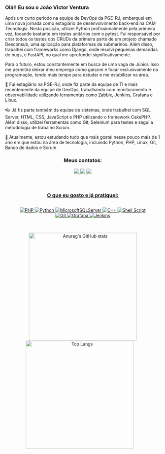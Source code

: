 ### Olá!! Eu sou o João Victor Ventura

Após um curto período na equipe de DevOps da PGE-RJ, embarquei em uma nova jornada como estagiário de desenvolvimento back-end na CAM Tecnologia. Nesta posição, utilizei Python profissionalmente pela primeira vez, focando bastante em testes unitários com o pytest. Fui responsável por criar todos os testes dos CRUDs da primeira parte de um projeto chamado Desconsub, uma aplicação para plataformas de submarinos. Além disso, trabalhei com frameworks como Django, onde resolvi pequenas demandas de bugs, e FastAPI, no qual me aprofundei significativamente.

Para o futuro, estou constantemente em busca de uma vaga de Júnior. Isso me permitirá deixar meu emprego como garçom e focar exclusivamente na programação, tendo mais tempo para estudar e me estabilizar na área.

🔭 Fui estagiário na PGE-RJ, onde fiz parte da equipe de TI e mais recentemente da equipe de DevOps, trabalhando com monitoramento e observabilidade utilizando ferramentas como Zabbix, Jenkins, Grafana e Linux.

👓 Já fiz parte também da equipe de sistemas, onde trabalhei com SQL Server, HTML, CSS, JavaScript e PHP utilizando o framework CakePHP. Além disso, utilizei ferramentas como Git, Selenium para testes e segui a metodologia de trabalho Scrum.

🌱 Atualmente, estou estudando tudo que mais gostei nesse pouco mais de 1 ano em que estou na área de tecnologia, incluindo Python, PHP, Linux, Git, Banco de dados e Scrum.
<h3 align="center">Meus contatos:</h3>
<img>
<div align="center">  
<a href="https://www.linkedin.com/in/joaoventura97" target="_blank"><img src="https://img.shields.io/badge/linkedin-%230077B5.svg?style=for-the-badge&logo=linkedin&logoColor=white"</a>
<a href="https://www.instagram.com/jvvmendes" target="_blank"><img src="https://img.shields.io/badge/Instagram-%23E4405F.svg?style=for-the-badge&logo=Instagram&logoColor=white"</a>
<a href="mailto:joaoventura97@outlook.com" target="_blank"><img src="https://img.shields.io/badge/Microsoft_Outlook-0078D4?style=for-the-badge&logo=microsoft-outlook&logoColor=white"</a>
</div>
<br><br>
  
<h3 align="center">O que eu gosto e já pratiquei:</h3>
<img>
<div align="center">

![PHP](https://img.shields.io/badge/php-%23777BB4.svg?style=for-the-badge&logo=php&logoColor=white)
![Python](https://img.shields.io/badge/python-3670A0?style=for-the-badge&logo=python&logoColor=ffdd54)
![MicrosoftSQLServer](https://img.shields.io/badge/Microsoft%20SQL%20Server-CC2927?style=for-the-badge&logo=microsoft%20sql%20server&logoColor=white)
![C++](https://img.shields.io/badge/c++-%2300599C.svg?style=for-the-badge&logo=c%2B%2B&logoColor=white)
![Shell Script](https://img.shields.io/badge/shell_script-%23121011.svg?style=for-the-badge&logo=gnu-bash&logoColor=white)<br>
![Git](https://img.shields.io/badge/git-%23F05033.svg?style=for-the-badge&logo=git&logoColor=white)
![Grafana](https://img.shields.io/badge/grafana-%23F46800.svg?style=for-the-badge&logo=grafana&logoColor=white)
![Jenkins](https://img.shields.io/badge/jenkins-%232C5263.svg?style=for-the-badge&logo=jenkins&logoColor=white)



</div>
<br><br>

<div align="center">
  <img src="https://github-readme-stats.vercel.app/api?username=venturaj97&show_icons=true&theme=cobalt" alt="Anurag's GitHub stats" width="350" style="display: inline-block;" />
  <img src="https://github-readme-stats.vercel.app/api/top-langs/?username=venturaj97&layout=compact&theme=cobalt&langs" alt="Top Langs" width="350" style="display: inline-block; margin-right: 20px;" />
  
  </div>
<br/>
</p>
</div>
</div>

